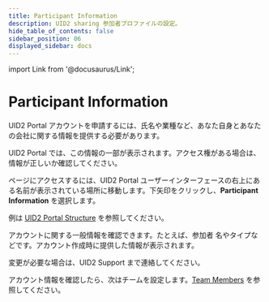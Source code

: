 ```yaml
---
title: Participant Information
description: UID2 sharing 参加者プロファイルの設定。
hide_table_of_contents: false
sidebar_position: 06
displayed_sidebar: docs
---
```


import Link from '@docusaurus/Link';

# Participant Information

UID2 Portal アカウントを申請するには、氏名や業種など、あなた自身とあなたの会社に関する情報を提供する必要があります。

UID2 Portal では、この情報の一部が表示されます。アクセス権がある場合は、情報が正しいか確認してください。

ページにアクセスするには、UID2 Portal ユーザーインターフェースの右上にある名前が表示されている場所に移動します。下矢印をクリックし、**Participant Information** を選択します。

例は [UID2 Portal Structure](portal-overview.md#uid2-portal-structure) を参照してください。

アカウントに関する一般情報を確認できます。たとえば、<Link href="../ref-info/glossary-uid#gl-sharing-participant">参加者</Link> 名やタイプなどです。アカウント作成時に提供した情報が表示されます。

変更が必要な場合は、UID2 Support まで連絡してください。

アカウント情報を確認したら、次はチームを設定します。[Team Members](team-members.md) を参照してください。
